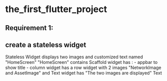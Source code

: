 # the_first_flutter_project



## Requirement 1:

 ## create a stateless widget
  Stateless Widget displays two images and customized text named "HomeScreen"
  "HomeScreen" contains Scaffold widget has :
      - appbar to show title
      - column widget has a row widget with 2 images "NetworkImage and AssetImage" and Text widget has "The two images are displayed" Text      
  


